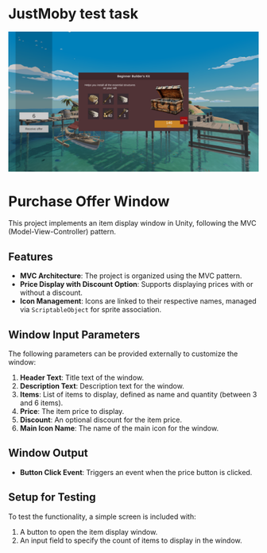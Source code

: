 # JustMoby test task
 
<p align="center">
  <img src="Screenshots/PurchaseOfferWindow.png" width="1000" alt="PurchaseOfferWindow" />
</p>

# Purchase Offer Window

This project implements an item display window in Unity, following the MVC (Model-View-Controller) pattern.

## Features

- **MVC Architecture**: The project is organized using the MVC pattern.
- **Price Display with Discount Option**: Supports displaying prices with or without a discount.
- **Icon Management**: Icons are linked to their respective names, managed via `ScriptableObject` for sprite association.

## Window Input Parameters

The following parameters can be provided externally to customize the window:

1. **Header Text**: Title text of the window.
2. **Description Text**: Description text for the window.
3. **Items**: List of items to display, defined as name and quantity (between 3 and 6 items).
4. **Price**: The item price to display.
5. **Discount**: An optional discount for the item price.
6. **Main Icon Name**: The name of the main icon for the window.

## Window Output

- **Button Click Event**: Triggers an event when the price button is clicked.

## Setup for Testing

To test the functionality, a simple screen is included with:

1. A button to open the item display window.
2. An input field to specify the count of items to display in the window.
